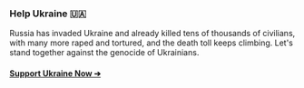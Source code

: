 <!--
**lyushenko/lyushenko** is a ✨ _special_ ✨ repository because its `README.md` (this file) appears on your GitHub profile.

Here are some ideas to get you started:

- 🔭 I’m currently working on ...
- 🌱 I’m currently learning ...
- 👯 I’m looking to collaborate on ...
- 🤔 I’m looking for help with ...
- 💬 Ask me about ...
- 📫 How to reach me: ...
- 😄 Pronouns: ...
- ⚡ Fun fact: ...
-->

### Help Ukraine 🇺🇦

Russia has invaded Ukraine and already killed tens of thousands of civilians, with many more raped and tortured, and the death toll keeps climbing.
Let's stand together against the genocide of Ukrainians.

#### [Support Ukraine Now ➔](https://war.ukraine.ua/support-ukraine/)
